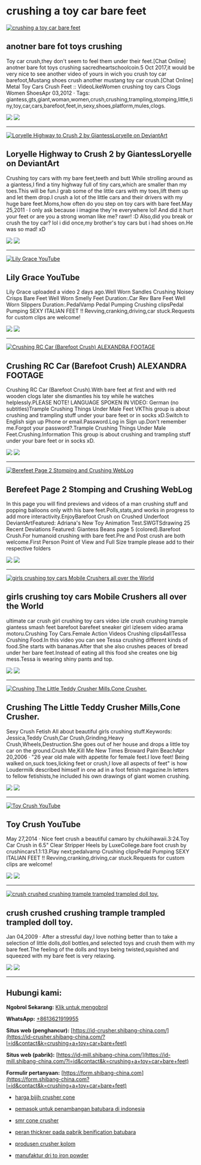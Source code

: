 # crushing a toy car bare feet

<a href="https://swt.shibang-china.com/?l=id&img&k=crushing+a+toy+car+bare+feet" target="_blank">![crushing a toy car bare feet](http://static.shibang-china.com/all-800x300/152.jpg)</a>

## anotner bare fot toys crushing
Toy car crush,they don't seem to feel them under their feet.[Chat Online] anotner bare fot toys crushing sacredheartschoolcoin.5 Oct 2017,it would be very nice to see another video of yours in wich you crush toy car barefoot,Mustang shoes crush another mustang toy car crush.[Chat Online] Metal Toy Cars Crush Feet :: VideoLikeWomen crushing toy cars Clogs Women ShoesApr 03,2012 · Tags: giantess,gts,giant,woman,women,crush,crushing,trampling,stomping,little,tiny,toy,car,cars,barefoot,feet,in,sexy,shoes,platform,mules,clogs.


<a href="https://whatsapp.shibangsoft.com/WhatsApp.php" target="_blank" title="WhatsApp">![](http://static.shibang-china.com/icon/whatsapp.png)</a> <a href="https://swt.shibang-china.com/?l=id&icon&k=crushing+a+toy+car+bare+feet" target="_blank">![](http://static.shibang-china.com/icon/chat-id.png)</a>

---

<a href="https://swt.shibang-china.com/?l=id&img&k=crushing+a+toy+car+bare+feet" target="_blank">![Loryelle Highway to Crush 2 by GiantessLoryelle on DeviantArt](http://static.shibang-china.com/all-800x300/341.jpg)</a>

## Loryelle Highway to Crush 2 by GiantessLoryelle on DeviantArt
Crushing toy cars with my bare feet,teeth and butt While strolling around as a giantess,I find a tiny highway full of tiny cars,which are smaller than my toes.This will be fun.I grab some of the little cars with my toes,lift them up and let them drop.I crush a lot of the little cars and their drivers with my huge bare feet.Moms,how often do you step on toy cars with bare feet.May 25,2011 · I only ask because i imagine they're everywhere lol! And did it hurt your feet or are you a strong woman like me? rawr! :D Also,did you break or crush the toy car? lol i did once,my brother's toy cars but i had shoes on.He was so mad! xD


<a href="https://whatsapp.shibangsoft.com/WhatsApp.php" target="_blank" title="WhatsApp">![](http://static.shibang-china.com/icon/whatsapp.png)</a> <a href="https://swt.shibang-china.com/?l=id&icon&k=crushing+a+toy+car+bare+feet" target="_blank">![](http://static.shibang-china.com/icon/chat-id.png)</a>

---

<a href="https://swt.shibang-china.com/?l=id&img&k=crushing+a+toy+car+bare+feet" target="_blank">![Lily Grace YouTube](http://static.shibang-china.com/all-800x300/1053.jpg)</a>

## Lily Grace YouTube
Lily Grace uploaded a video 2 days ago.Well Worn Sandles Crushing Noisey Crisps Bare Feet Well Worn Smelly Feet Duration:.Car Rev Bare Feet Well Worn Slippers Duration:.PedalVamp Pedal Pumping Crushing clipsPedal Pumping SEXY ITALIAN FEET !! Revving,cranking,driving,car stuck.Requests for custom clips are welcome!


<a href="https://whatsapp.shibangsoft.com/WhatsApp.php" target="_blank" title="WhatsApp">![](http://static.shibang-china.com/icon/whatsapp.png)</a> <a href="https://swt.shibang-china.com/?l=id&icon&k=crushing+a+toy+car+bare+feet" target="_blank">![](http://static.shibang-china.com/icon/chat-id.png)</a>

---

<a href="https://swt.shibang-china.com/?l=id&img&k=crushing+a+toy+car+bare+feet" target="_blank">![Crushing RC Car (Barefoot Crush) ALEXANDRA FOOTAGE](http://static.shibang-china.com/all-800x300/466.jpg)</a>

## Crushing RC Car (Barefoot Crush) ALEXANDRA FOOTAGE
Crushing RC Car (Barefoot Crush).With bare feet at first and with red wooden clogs later she dismantles his toy while he watches helplessly.PLEASE NOTE! LANGUAGE SPOKEN IN VIDEO: German (no subtitles)Trample Crushing Things Under Male Feet VKThis group is about crushing and trampling stuff under your bare feet or in socks xD.Switch to English sign up Phone or email.Password.Log in Sign up.Don't remember me.Forgot your password?.Trample Crushing Things Under Male Feet.Crushing.Information This group is about crushing and trampling stuff under your bare feet or in socks xD.


<a href="https://whatsapp.shibangsoft.com/WhatsApp.php" target="_blank" title="WhatsApp">![](http://static.shibang-china.com/icon/whatsapp.png)</a> <a href="https://swt.shibang-china.com/?l=id&icon&k=crushing+a+toy+car+bare+feet" target="_blank">![](http://static.shibang-china.com/icon/chat-id.png)</a>

---

<a href="https://swt.shibang-china.com/?l=id&img&k=crushing+a+toy+car+bare+feet" target="_blank">![Berefeet Page 2 Stomping and Crushing WebLog](http://static.shibang-china.com/all-800x300/999.jpg)</a>

## Berefeet Page 2 Stomping and Crushing WebLog
In this page you will find previews and videos of a man crushing stuff and popping balloons only with his bare feet.Polls,stats,and works in progress to add more interactivity.EnjoyBarefoot Crush on Crushed Underfoot DeviantArtFeatured: Adriana's New Toy Animation Test.SWGTSdrawing 25 Recent Deviations Featured: Giantess Beans page 5 (colored).Barefoot Crush.For humanoid crushing with bare feet.Pre and Post crush are both welcome.First Person Point of View and Full Size trample please add to their respective folders


<a href="https://whatsapp.shibangsoft.com/WhatsApp.php" target="_blank" title="WhatsApp">![](http://static.shibang-china.com/icon/whatsapp.png)</a> <a href="https://swt.shibang-china.com/?l=id&icon&k=crushing+a+toy+car+bare+feet" target="_blank">![](http://static.shibang-china.com/icon/chat-id.png)</a>

---

<a href="https://swt.shibang-china.com/?l=id&img&k=crushing+a+toy+car+bare+feet" target="_blank">![girls crushing toy cars Mobile Crushers all over the World](http://static.shibang-china.com/all-800x300/1419.jpg)</a>

## girls crushing toy cars Mobile Crushers all over the World
ultimate car crush girl crushing toy cars video izle crush crushing trample giantess smash feet barefoot barefeet sneaker girl izlesem video arama motoru.Crushing Toy Cars.Female Action Videos Crushing clips4allTessa Crushing Food.In this video you can see Tessa crushing different kinds of food.She starts with bananas.After that she also crushes peaces of bread under her bare feet.Instead of eating all this food she creates one big mess.Tessa is wearing shiny pants and top.


<a href="https://whatsapp.shibangsoft.com/WhatsApp.php" target="_blank" title="WhatsApp">![](http://static.shibang-china.com/icon/whatsapp.png)</a> <a href="https://swt.shibang-china.com/?l=id&icon&k=crushing+a+toy+car+bare+feet" target="_blank">![](http://static.shibang-china.com/icon/chat-id.png)</a>

---

<a href="https://swt.shibang-china.com/?l=id&img&k=crushing+a+toy+car+bare+feet" target="_blank">![Crushing The Little Teddy Crusher Mills,Cone Crusher.](http://static.shibang-china.com/all-800x300/426.jpg)</a>

## Crushing The Little Teddy Crusher Mills,Cone Crusher.
Sexy Crush Fetish All about beautiful girls crushing stuff.Keywords: Jessica,Teddy Crush,Car Crush,Grinding,Heavy Crush,Wheels,Destruction.She goes out of her house and drops a little toy car on the ground.Crush Me,Kill Me New Times Broward Palm BeachApr 20,2006 · "26 year old male with appetite for female feet.I love feet! Being walked on,suck toes,licking feet or crush,I love all aspects of feet" is how Loudermilk described himself in one ad in a foot fetish magazine.In letters to fellow fetishists,he included his own drawings of giant women crushing.


<a href="https://whatsapp.shibangsoft.com/WhatsApp.php" target="_blank" title="WhatsApp">![](http://static.shibang-china.com/icon/whatsapp.png)</a> <a href="https://swt.shibang-china.com/?l=id&icon&k=crushing+a+toy+car+bare+feet" target="_blank">![](http://static.shibang-china.com/icon/chat-id.png)</a>

---

<a href="https://swt.shibang-china.com/?l=id&img&k=crushing+a+toy+car+bare+feet" target="_blank">![Toy Crush YouTube](http://static.shibang-china.com/all-800x300/1360.jpg)</a>

## Toy Crush YouTube
May 27,2014 · Nice feet crush a beautiful camaro by chukiihawaii.3:24.Toy Car Crush in 6.5" Clear Stripper Heels by LuxeCollege.bare foot crush by crushincars1.1:13.Play next;pedalvamp Crushing clipsPedal Pumping SEXY ITALIAN FEET !! Revving,cranking,driving,car stuck.Requests for custom clips are welcome!


<a href="https://whatsapp.shibangsoft.com/WhatsApp.php" target="_blank" title="WhatsApp">![](http://static.shibang-china.com/icon/whatsapp.png)</a> <a href="https://swt.shibang-china.com/?l=id&icon&k=crushing+a+toy+car+bare+feet" target="_blank">![](http://static.shibang-china.com/icon/chat-id.png)</a>

---

<a href="https://swt.shibang-china.com/?l=id&img&k=crushing+a+toy+car+bare+feet" target="_blank">![crush crushed crushing trample trampled trampled doll toy.](http://static.shibang-china.com/all-800x300/1231.jpg)</a>

## crush crushed crushing trample trampled trampled doll toy.
Jan 04,2009 · After a stressful day,I love nothing better than to take a selection of little dolls,doll bottles,and selected toys and crush them with my bare feet.The feeling of the dolls and toys being twisted,squished and squeezed with my bare feet is very relaxing.

<a href="https://whatsapp.shibangsoft.com/WhatsApp.php" target="_blank" title="WhatsApp">![](http://static.shibang-china.com/icon/whatsapp.png)</a> <a href="https://swt.shibang-china.com/?l=id&icon&k=crushing+a+toy+car+bare+feet" target="_blank">![](http://static.shibang-china.com/icon/chat-id.png)</a>

---
## Hubungi kami:

**Ngobrol Sekarang:** [Klik untuk mengobrol](https://swt.shibang-china.com?l=id&contact&k=crushing+a+toy+car+bare+feet)

**WhatsApp:**  [+8613621919955](https://whatsapp.shibangsoft.com/WhatsApp.php)

**Situs web (penghancur):** [https://id-crusher.shibang-china.com/](https://id-crusher.shibang-china.com/?l=id&contact&k=crushing+a+toy+car+bare+feet)

**Situs web (pabrik):** [https://id-mill.shibang-china.com/](https://id-mill.shibang-china.com/?l=id&contact&k=crushing+a+toy+car+bare+feet)

**Formulir pertanyaan:** [https://form.shibang-china.com](https://form.shibang-china.com?l=id&contact&k=crushing+a+toy+car+bare+feet)

* [harga bijih crusher cone](../11/harga%20bijih%20crusher%20cone.md)

* [pemasok untuk penambangan batubara di indonesia](../11/pemasok%20untuk%20penambangan%20batubara%20di%20indonesia.md)

* [smr cone crusher](../13/smr%20cone%20crusher.md)

* [peran thickner pada pabrik benification batubara](../15/peran%20thickner%20pada%20pabrik%20benification%20batubara.md)

* [produsen crusher kolom](../12/produsen%20crusher%20kolom.md)

* [manufaktur dri to iron powder](../12/manufaktur%20dri%20to%20iron%20powder.md)